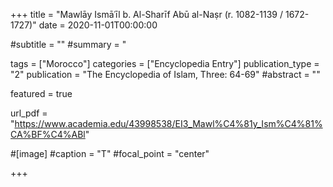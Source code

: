 +++
title = "Mawlāy Ismāʿīl b. Al-Sharīf Abū al-Naṣr (r. 1082-1139 / 1672-1727)"
date = 2020-11-01T00:00:00

#subtitle = ""
#summary = "

tags = ["Morocco"]
categories = ["Encyclopedia Entry"]
publication_type = "2"
publication = "The Encyclopedia of Islam, Three: 64-69"
#abstract = ""

featured = true

url_pdf = "https://www.academia.edu/43998538/EI3_Mawl%C4%81y_Ism%C4%81%CA%BF%C4%ABl"

#[image]
#caption = "T"
#focal_point = "center"

+++


